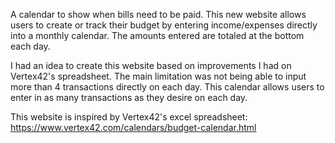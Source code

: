 A calendar to show when bills need to be paid. This new website allows users to create or track their budget by entering income/expenses directly into a monthly calendar. The amounts entered are totaled at the bottom each day.

I had an idea to create this website based on improvements I had on Vertex42's spreadsheet. The main limitation was not being able to input more than 4 transactions directly on each day. This calendar allows users to enter in as many transactions as they desire on each day.

This website is inspired by Vertex42's excel spreadsheet:
https://www.vertex42.com/calendars/budget-calendar.html
